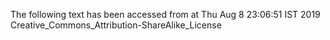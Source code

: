 The following text has been accessed from at Thu Aug 8 23:06:51 IST 2019
Creative_Commons_Attribution-ShareAlike_License
